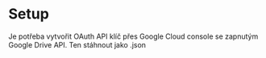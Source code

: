 # Setup

Je potřeba vytvořit OAuth API klíč přes Google Cloud console se zapnutým Google Drive API. Ten stáhnout jako .json
